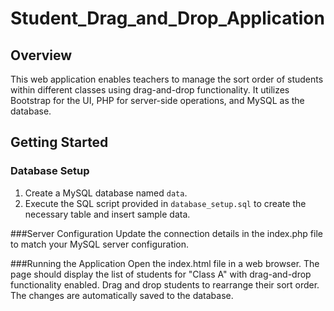# Student_Drag_and_Drop_Application

## Overview

This web application enables teachers to manage the sort order of students within different classes using drag-and-drop functionality. It utilizes Bootstrap for the UI, PHP for server-side operations, and MySQL as the database.

## Getting Started

### Database Setup

1. Create a MySQL database named `data`.
2. Execute the SQL script provided in `database_setup.sql` to create the necessary table and insert sample data.

###Server Configuration
Update the connection details in the index.php file to match your MySQL server configuration.

###Running the Application
Open the index.html file in a web browser.
The page should display the list of students for "Class A" with drag-and-drop functionality enabled.
Drag and drop students to rearrange their sort order. The changes are automatically saved to the database.

